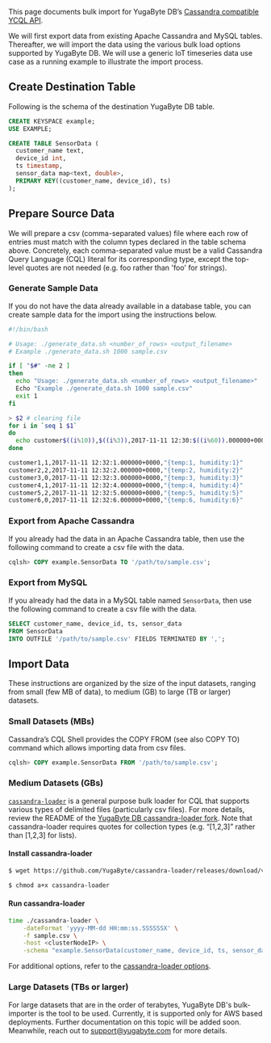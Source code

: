 This page documents bulk import for YugaByte DB’s [Cassandra compatible YCQL API](../../../api/cassandra).

We will first export data from existing Apache Cassandra and MySQL tables. Thereafter, we will import the data using the various bulk load options supported by YugaByte DB. We will use a generic IoT timeseries data use case as a running example to illustrate the import process.

## Create Destination Table

Following is the schema of the destination YugaByte DB table.

```{.sql .copy}
CREATE KEYSPACE example;
USE EXAMPLE;

CREATE TABLE SensorData (
  customer_name text,
  device_id int,
  ts timestamp,
  sensor_data map<text, double>,
  PRIMARY KEY((customer_name, device_id), ts)
);
```

## Prepare Source Data

We will prepare a csv (comma-separated values) file where each row of entries must match with the column types declared in the table schema above. Concretely, each comma-separated value must be a valid Cassandra Query Language (CQL) literal for its corresponding type, except the top-level quotes are not needed (e.g. foo rather than 'foo' for strings). 

### Generate Sample Data

If you do not have the data already available in a database table, you can create sample data for the import using the instructions below.

```{.sh .copy}
#!/bin/bash

# Usage: ./generate_data.sh <number_of_rows> <output_filename>
# Example ./generate_data.sh 1000 sample.csv

if [ "$#" -ne 2 ]
then
  echo "Usage: ./generate_data.sh <number_of_rows> <output_filename>"
  Echo "Example ./generate_data.sh 1000 sample.csv"
  exit 1
fi

> $2 # clearing file
for i in `seq 1 $1`
do 
  echo customer$((i%10)),$((i%3)),2017-11-11 12:30:$((i%60)).000000+0000,\"{temp:$i, humidity:$i}\" >> $2
done
```
```sh
customer1,1,2017-11-11 12:32:1.000000+0000,"{temp:1, humidity:1}"
customer2,2,2017-11-11 12:32:2.000000+0000,"{temp:2, humidity:2}"
customer3,0,2017-11-11 12:32:3.000000+0000,"{temp:3, humidity:3}"
customer4,1,2017-11-11 12:32:4.000000+0000,"{temp:4, humidity:4}"
customer5,2,2017-11-11 12:32:5.000000+0000,"{temp:5, humidity:5}"
customer6,0,2017-11-11 12:32:6.000000+0000,"{temp:6, humidity:6}"
```

### Export from Apache Cassandra

If you already had the data in an Apache Cassandra table, then use the following command to create a csv file with the data.

```{.sql .copy .separator-gt}
cqlsh> COPY example.SensorData TO '/path/to/sample.csv';
```

### Export from MySQL

If you already had the data in a MySQL table named `SensorData`, then use the following command to create a csv file with the data.

```{.sql .copy}
SELECT customer_name, device_id, ts, sensor_data
FROM SensorData 
INTO OUTFILE '/path/to/sample.csv' FIELDS TERMINATED BY ',';
```

## Import Data

These instructions are organized by the size of the input datasets, ranging from small (few MB of data), to medium (GB) to large (TB or larger) datasets. 

### Small Datasets (MBs)

Cassandra’s CQL Shell provides the COPY FROM (see also COPY TO) command which allows importing data from csv files. 

```{.sql .copy .separator-gt}
cqlsh> COPY example.SensorData FROM '/path/to/sample.csv';
```

### Medium Datasets (GBs)

[`cassandra-loader`](https://github.com/brianmhess/cassandra-loader) is a general purpose bulk loader for CQL that supports various types of delimited files (particularly csv files). For more details, review the README of the [YugaByte DB cassandra-loader fork](https://github.com/YugaByte/cassandra-loader/). Note that cassandra-loader requires quotes for collection types (e.g. “[1,2,3]” rather than [1,2,3] for lists).

#### Install cassandra-loader

```{.sh .copy .separator-dollar}
$ wget https://github.com/YugaByte/cassandra-loader/releases/download/v0.0.27-yb-1/cassandra-loader
```

```{.sh .copy .separator-dollar}
$ chmod a+x cassandra-loader
```

#### Run cassandra-loader

```{.sh .copy}
time ./cassandra-loader \
	-dateFormat 'yyyy-MM-dd HH:mm:ss.SSSSSSX' \
	-f sample.csv \
	-host <clusterNodeIP> \
	-schema "example.SensorData(customer_name, device_id, ts, sensor_data)"
```

For additional options, refer to the [cassandra-loader options](https://github.com/YugaByte/cassandra-loader#options).

### Large Datasets (TBs or larger)

For large datasets that are in the order of terabytes, YugaByte DB's bulk-importer is the tool to be used. Currently, it is supported only for AWS based deployments. Further documentation on this topic will be added soon. Meanwhile, reach out to [support@yugabyte.com](mailto:support@yugabyte.com) for more details.